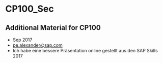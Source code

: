 # CP100_Sec
## Additional Material for CP100 
- Sep 2017 
- pe.alexander@sap.com
- Ich habe eine bessere Präsentation online gestellt aus den SAP Skills 2017 
